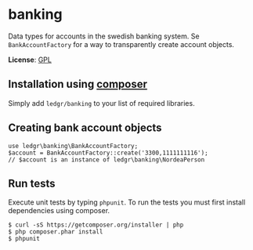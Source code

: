 # banking

Data types for accounts in the swedish banking system. Se `BankAccountFactory` for
a way to transparently create account objects.

**License**: [GPL](/LICENSE)


## Installation using [composer](http://getcomposer.org/)

Simply add `ledgr/banking` to your list of required libraries.


Creating bank account objects
-----------------------------
    use ledgr\banking\BankAccountFactory;
    $account = BankAccountFactory::create('3300,1111111116');
    // $account is an instance of ledgr\banking\NordeaPerson


Run tests
---------
Execute unit tests by typing `phpunit`. To run the tests you must first install
dependencies using composer.

    $ curl -sS https://getcomposer.org/installer | php
    $ php composer.phar install
    $ phpunit
